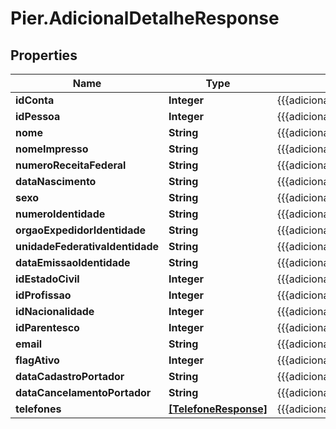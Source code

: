 # Pier.AdicionalDetalheResponse

## Properties
Name | Type | Description | Notes
------------ | ------------- | ------------- | -------------
**idConta** | **Integer** | {{{adicional_detalhe_response_id_conta_value}}} | [optional] 
**idPessoa** | **Integer** | {{{adicional_detalhe_response_id_pessoa_value}}} | [optional] 
**nome** | **String** | {{{adicional_detalhe_response_nome_value}}} | [optional] 
**nomeImpresso** | **String** | {{{adicional_detalhe_response_nome_impresso_value}}} | [optional] 
**numeroReceitaFederal** | **String** | {{{adicional_detalhe_response_numero_receita_federal_value}}} | [optional] 
**dataNascimento** | **String** | {{{adicional_detalhe_response_data_nascimento_value}}} | [optional] 
**sexo** | **String** | {{{adicional_detalhe_response_sexo_value}}} | [optional] 
**numeroIdentidade** | **String** | {{{adicional_detalhe_response_numero_identidade_value}}} | [optional] 
**orgaoExpedidorIdentidade** | **String** | {{{adicional_detalhe_response_orgao_expedidor_identidade_value}}} | [optional] 
**unidadeFederativaIdentidade** | **String** | {{{adicional_detalhe_response_unidade_federativa_identidade_value}}} | [optional] 
**dataEmissaoIdentidade** | **String** | {{{adicional_detalhe_response_data_emissao_identidade_value}}} | [optional] 
**idEstadoCivil** | **Integer** | {{{adicional_detalhe_response_id_estado_civil_value}}} | [optional] 
**idProfissao** | **Integer** | {{{adicional_detalhe_response_id_profissao_value}}} | [optional] 
**idNacionalidade** | **Integer** | {{{adicional_detalhe_response_id_nacionalidade_value}}} | [optional] 
**idParentesco** | **Integer** | {{{adicional_detalhe_response_id_parentesco_value}}} | [optional] 
**email** | **String** | {{{adicional_detalhe_response_email_value}}} | [optional] 
**flagAtivo** | **Integer** | {{{adicional_detalhe_response_flag_ativo_value}}} | [optional] 
**dataCadastroPortador** | **String** | {{{adicional_detalhe_response_data_cadastro_portador_value}}} | [optional] 
**dataCancelamentoPortador** | **String** | {{{adicional_detalhe_response_data_cancelamento_portador_value}}} | [optional] 
**telefones** | [**[TelefoneResponse]**](TelefoneResponse.md) | {{{adicional_detalhe_response_telefones_value}}} | [optional] 


